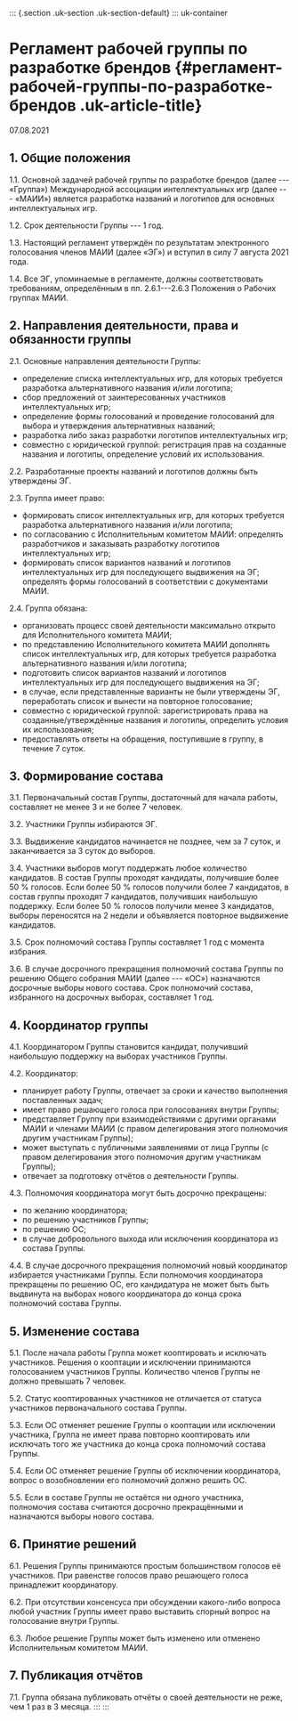 ::: {.section .uk-section .uk-section-default}
::: uk-container
# Регламент рабочей группы по разработке брендов {#регламент-рабочей-группы-по-разработке-брендов .uk-article-title}

07.08.2021

## 1. Общие положения

1.1. Основной задачей рабочей группы по разработке брендов (далее ---
«Группа») Международной ассоциации интеллектуальных игр (далее ---
«МАИИ») является разработка названий и логотипов для основных
интеллектуальных игр.

1.2. Срок деятельности Группы --- 1 год.

1.3. Настоящий регламент утверждён по результатам электронного
голосования членов МАИИ (далее «ЭГ») и вступил в силу 7 августа 2021
года.

1.4. Все ЭГ, упоминаемые в регламенте, должны соответствовать
требованиям, определённым в пп. 2.6.1---2.6.3 Положения о Рабочих
группах МАИИ.

## 2. Направления деятельности, права и обязанности группы

2.1. Основные направления деятельности Группы:

-   определение списка интеллектуальных игр, для которых требуется
    разработка альтернативного названия и/или логотипа;
-   сбор предложений от заинтересованных участников интеллектуальных
    игр;
-   определение формы голосований и проведение голосований для выбора и
    утверждения альтернативных названий;
-   разработка либо заказ разработки логотипов интеллектуальных игр;
-   совместно с юридической группой: регистрация прав на созданные
    названия и логотипы, определение условий их использования.

2.2. Разработанные проекты названий и логотипов должны быть утверждены
ЭГ.

2.3. Группа имеет право:

-   формировать список интеллектуальных игр, для которых требуется
    разработка альтернативного названия и/или логотипа;
-   по согласованию с Исполнительным комитетом МАИИ: определять
    разработчиков и заказывать разработку логотипов интеллектуальных
    игр;
-   формировать список вариантов названий и логотипов интеллектуальных
    игр для последующего выдвижения на ЭГ; определять формы голосований
    в соответствии с документами МАИИ.

2.4. Группа обязана:

-   организовать процесс своей деятельности максимально открыто для
    Исполнительного комитета МАИИ;
-   по представлению Исполнительного комитета МАИИ дополнять список
    интеллектуальных игр, для которых требуется разработка
    альтернативного названия и/или логотипа;
-   подготовить список вариантов названий и логотипов интеллектуальных
    игр для последующего выдвижения на ЭГ;
-   в случае, если представленные варианты не были утверждены ЭГ,
    переработать список и вынести на повторное голосование;
-   совместно с юридической группой: зарегистрировать права на
    созданные/утверждённые названия и логотипы, определить условия их
    использования;
-   предоставлять ответы на обращения, поступившие в группу, в течение 7
    суток.

## 3. Формирование состава

3.1. Первоначальный состав Группы, достаточный для начала работы,
составляет не менее 3 и не более 7 человек.

3.2. Участники Группы избираются ЭГ.

3.3. Выдвижение кандидатов начинается не позднее, чем за 7 суток, и
заканчивается за 3 суток до выборов.

3.4. Участники выборов могут поддержать любое количество кандидатов. В
состав Группы проходят кандидаты, получившие более 50 % голосов. Если
более 50 % голосов получили более 7 кандидатов, в состав группы проходят
7 кандидатов, получивших наибольшую поддержку. Если более 50 % голосов
получили менее 3 кандидатов, выборы переносятся на 2 недели и
объявляется повторное выдвижение кандидатов.

3.5. Срок полномочий состава Группы составляет 1 год с момента избрания.

3.6. В случае досрочного прекращения полномочий состава Группы по
решению Общего собрания МАИИ (далее --- «ОС») назначаются досрочные
выборы нового состава. Срок полномочий состава, избранного на досрочных
выборах, составляет 1 год.

## 4. Координатор группы

4.1. Координатором Группы становится кандидат, получивший наибольшую
поддержку на выборах участников Группы.

4.2. Координатор:

-   планирует работу Группы, отвечает за сроки и качество выполнения
    поставленных задач;
-   имеет право решающего голоса при голосованиях внутри Группы;
-   представляет Группу при взаимодействиями с другими органами МАИИ и
    членами МАИИ (с правом делегирования этого полномочия другим
    участникам Группы);
-   может выступать с публичными заявлениями от лица Группы (с правом
    делегирования этого полномочия другим участникам Группы);
-   отвечает за подготовку отчётов о деятельности Группы.

4.3. Полномочия координатора могут быть досрочно прекращены:

-   по желанию координатора;
-   по решению участников Группы;
-   по решению ОС;
-   в случае добровольного выхода или исключения координатора из состава
    Группы.

4.4. В случае досрочного прекращения полномочий новый координатор
избирается участниками Группы. Если полномочия координатора прекращены
по решению ОС, его кандидатура не может быть быть выдвинута на выборах
нового координатора до конца срока полномочий состава Группы.

## 5. Изменение состава

5.1. После начала работы Группа может кооптировать и исключать
участников. Решения о кооптации и исключении принимаются голосованием
участников Группы. Количество членов Группы не должно превышать 7
человек.

5.2. Статус кооптированных участников не отличается от статуса
участников первоначального состава Группы.

5.3. Если ОС отменяет решение Группы о кооптации или исключении
участника, Группа не имеет права повторно кооптировать или исключать
того же участника до конца срока полномочий состава Группы.

5.4. Если ОС отменяет решение Группы об исключении координатора, вопрос
о возобновлении его полномочий должно решить ОС.

5.5. Если в составе Группы не остаётся ни одного участника, полномочия
состава считаются досрочно прекращёнными и назначаются выборы нового
состава.

## 6. Принятие решений

6.1. Решения Группы принимаются простым большинством голосов её
участников. При равенстве голосов право решающего голоса принадлежит
координатору.

6.2. При отсутствии консенсуса при обсуждении какого-либо вопроса любой
участник Группы имеет право выставить спорный вопрос на голосование
внутри Группы.

6.3. Любое решение Группы может быть изменено или отменено
Исполнительным комитетом МАИИ.

## 7. Публикация отчётов

7.1. Группа обязана публиковать отчёты о своей деятельности не реже, чем
1 раз в 3 месяца.
:::
:::
